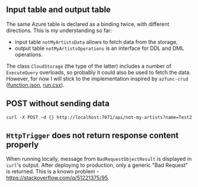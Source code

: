 ## Input table and output table

The same Azure table is declared as a binding twice, with different directions. This is my understanding so far:

 - input table `notMyArtistsData` allows to fetch data from the storage,
 - output table `notMyArtistsOperations` is an interface for DDL and DML operations.

The class `CloudStorage` (the type of the latter) includes a number of `ExecuteQuery` overloads, so probably
it could also  be used to fetch the data. However, for now I will stick to the implementation inspired by `azfunc-crud`
([function.json](https://github.com/thiagospassos/azfunc-crud/blob/cb86e2aa65fc7c18e3a21f9b8c5b5dfc953640ab/customer/function.json),
 [run.csx](https://github.com/thiagospassos/azfunc-crud/blob/cb86e2aa65fc7c18e3a21f9b8c5b5dfc953640ab/customer/run.csx)).

## POST without sending data

    curl -X POST -d {} http://localhost:7071/api/not-my-artists?name=Test2

## `HttpTrigger` does not return response content properly

When running locally, message from `BadRequestObjectResult` is displayed in `curl`'s output. After deploying to production,
only a generic "Bad Request" is returned. This is a known problem - https://stackoverflow.com/q/51221375/95.